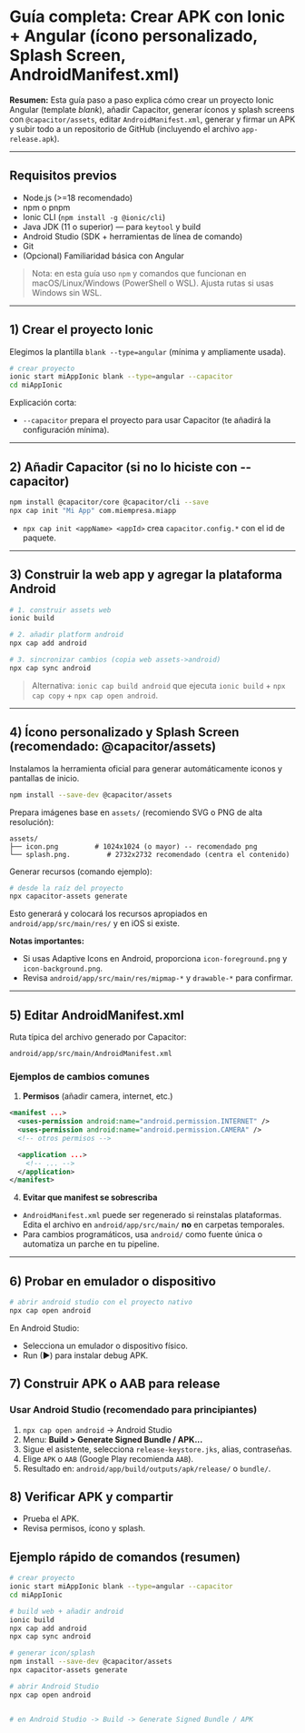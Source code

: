 # Guía completa: Crear APK con Ionic + Angular (ícono personalizado, Splash Screen, AndroidManifest.xml)

**Resumen:**
Esta guía paso a paso explica cómo crear un proyecto Ionic Angular (template *blank*), añadir Capacitor, generar íconos y splash screens con `@capacitor/assets`, editar `AndroidManifest.xml`, generar y firmar un APK y subir todo a un repositorio de GitHub (incluyendo el archivo `app-release.apk`).

---

## Requisitos previos

* Node.js (>=18 recomendado)
* npm o pnpm
* Ionic CLI (`npm install -g @ionic/cli`)
* Java JDK (11 o superior) — para `keytool` y build
* Android Studio (SDK + herramientas de línea de comando)
* Git
* (Opcional) Familiaridad básica con Angular

> Nota: en esta guía uso `npm` y comandos que funcionan en macOS/Linux/Windows (PowerShell o WSL). Ajusta rutas si usas Windows sin WSL.

---

## 1) Crear el proyecto Ionic

Elegimos la plantilla `blank --type=angular` (mínima y ampliamente usada).

```bash
# crear proyecto
ionic start miAppIonic blank --type=angular --capacitor
cd miAppIonic
```

Explicación corta:

* `--capacitor` prepara el proyecto para usar Capacitor (te añadirá la configuración mínima).

---

## 2) Añadir Capacitor (si no lo hiciste con --capacitor)

```bash
npm install @capacitor/core @capacitor/cli --save
npx cap init "Mi App" com.miempresa.miapp
```

* `npx cap init <appName> <appId>` crea `capacitor.config.*` con el id de paquete.

---

## 3) Construir la web app y agregar la plataforma Android

```bash
# 1. construir assets web
ionic build

# 2. añadir platform android
npx cap add android

# 3. sincronizar cambios (copia web assets->android)
npx cap sync android
```

> Alternativa: `ionic cap build android` que ejecuta `ionic build` + `npx cap copy` + `npx cap open android`.

---

## 4) Ícono personalizado y Splash Screen (recomendado: @capacitor/assets)

Instalamos la herramienta oficial para generar automáticamente iconos y pantallas de inicio.

```bash
npm install --save-dev @capacitor/assets
```

Prepara imágenes base en `assets/` (recomiendo SVG o PNG de alta resolución):

```
assets/
├── icon.png         # 1024x1024 (o mayor) -- recomendado png
└── splash.png.         # 2732x2732 recomendado (centra el contenido)
```

Generar recursos (comando ejemplo):

```bash
# desde la raíz del proyecto
npx capacitor-assets generate
```

Esto generará y colocará los recursos apropiados en `android/app/src/main/res/` y en iOS si existe.

**Notas importantes:**

* Si usas Adaptive Icons en Android, proporciona `icon-foreground.png` y `icon-background.png`.
* Revisa `android/app/src/main/res/mipmap-*` y `drawable-*` para confirmar.

---

## 5) Editar AndroidManifest.xml

Ruta típica del archivo generado por Capacitor:

```
android/app/src/main/AndroidManifest.xml
```

### Ejemplos de cambios comunes

1. **Permisos** (añadir camera, internet, etc.)

```xml
<manifest ...>
  <uses-permission android:name="android.permission.INTERNET" />
  <uses-permission android:name="android.permission.CAMERA" />
  <!-- otros permisos -->

  <application ...>
    <!-- ... -->
  </application>
</manifest>
```

4. **Evitar que manifest se sobrescriba**

* `AndroidManifest.xml` puede ser regenerado si reinstalas plataformas. Edita el archivo en `android/app/src/main/` **no** en carpetas temporales.
* Para cambios programáticos, usa `android/` como fuente única o automatiza un parche en tu pipeline.

---

## 6) Probar en emulador o dispositivo

```bash
# abrir android studio con el proyecto nativo
npx cap open android
```

En Android Studio:

* Selecciona un emulador o dispositivo físico.
* Run (▶) para instalar debug APK.


## 7) Construir APK o AAB para release

###  Usar Android Studio (recomendado para principiantes)

1. `npx cap open android` → Android Studio
2. Menu: **Build > Generate Signed Bundle / APK...**
3. Sigue el asistente, selecciona `release-keystore.jks`, alias, contraseñas.
4. Elige `APK` o `AAB` (Google Play recomienda `AAB`).
5. Resultado en: `android/app/build/outputs/apk/release/` o `bundle/`.



## 8) Verificar APK y compartir

* Prueba el APK.
* Revisa permisos, ícono y splash.

## Ejemplo rápido de comandos (resumen)

```bash
# crear proyecto
ionic start miAppIonic blank --type=angular --capacitor
cd miAppIonic

# build web + añadir android
ionic build
npx cap add android
npx cap sync android

# generar icon/splash
npm install --save-dev @capacitor/assets
npx capacitor-assets generate

# abrir Android Studio
npx cap open android


# en Android Studio -> Build -> Generate Signed Bundle / APK

```
